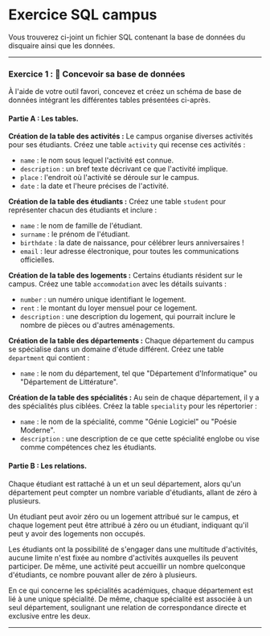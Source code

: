 # Exercice SQL campus

Vous trouverez ci-joint un fichier SQL contenant la base de données du disquaire ainsi que les données.

---

### Exercice 1 : 🚀 Concevoir sa base de données

À l'aide de votre outil favori, concevez et créez un schéma de base de données intégrant les différentes tables présentées ci-après.

#### Partie A : Les tables.

**Création de la table des activités :**
Le campus organise diverses activités pour ses étudiants. Créez une table `activity` qui recense ces activités :

- `name` : le nom sous lequel l'activité est connue.
- `description` : un bref texte décrivant ce que l'activité implique.
- `place` : l'endroit où l'activité se déroule sur le campus.
- `date` : la date et l'heure précises de l'activité.

**Création de la table des étudiants :**
Créez une table `student` pour représenter chacun des étudiants et inclure :

- `name` : le nom de famille de l'étudiant.
- `surname` : le prénom de l'étudiant.
- `birthdate` : la date de naissance, pour célébrer leurs anniversaires !
- `email` : leur adresse électronique, pour toutes les communications officielles.

**Création de la table des logements :**
Certains étudiants résident sur le campus. Créez une table `accommodation` avec les détails suivants :

- `number` : un numéro unique identifiant le logement.
- `rent` : le montant du loyer mensuel pour ce logement.
- `description` : une description du logement, qui pourrait inclure le nombre de pièces ou d'autres aménagements.

**Création de la table des départements :**
Chaque département du campus se spécialise dans un domaine d'étude différent. Créez une table `department` qui contient :

- `name` : le nom du département, tel que "Département d'Informatique" ou "Département de Littérature".

**Création de la table des spécialités :**
Au sein de chaque département, il y a des spécialités plus ciblées. Créez la table `speciality` pour les répertorier :

- `name` : le nom de la spécialité, comme "Génie Logiciel" ou "Poésie Moderne".
- `description` : une description de ce que cette spécialité englobe ou vise comme compétences chez les étudiants.

#### Partie B : Les relations.

Chaque étudiant est rattaché à un et un seul département, alors qu'un département peut compter un nombre variable d'étudiants, allant de zéro à plusieurs.

Un étudiant peut avoir zéro ou un logement attribué sur le campus, et chaque logement peut être attribué à zéro ou un étudiant, indiquant qu'il peut y avoir des logements non occupés.

Les étudiants ont la possibilité de s'engager dans une multitude d'activités, aucune limite n'est fixée au nombre d'activités auxquelles ils peuvent participer. De même, une activité peut accueillir un nombre quelconque d'étudiants, ce nombre pouvant aller de zéro à plusieurs.

En ce qui concerne les spécialités académiques, chaque département est lié à une unique spécialité. De même, chaque spécialité est associée à un seul département, soulignant une relation de correspondance directe et exclusive entre les deux.

---